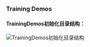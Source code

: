 ### Training Demos

#### TrainingDemos初始化目录结构：
![TrainingDemos初始化目录结构](http://upload-images.jianshu.io/upload_images/6322932-70a43dede1226b4f.png?imageMogr2/auto-orient/strip%7CimageView2/2/w/1240)
